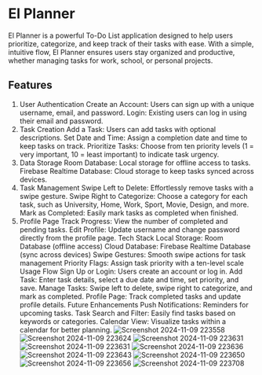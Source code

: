 
# El Planner
El Planner is a powerful To-Do List application designed to help users prioritize, categorize, and keep track of their tasks with ease. With a simple, intuitive flow, El Planner ensures users stay organized and productive, whether managing tasks for work, school, or personal projects.

## Features
1. User Authentication
Create an Account: Users can sign up with a unique username, email, and password.
Login: Existing users can log in using their email and password.
2. Task Creation
Add a Task: Users can add tasks with optional descriptions.
Set Date and Time: Assign a completion date and time to keep tasks on track.
Prioritize Tasks: Choose from ten priority levels (1 = very important, 10 = least important) to indicate task urgency.
3. Data Storage
Room Database: Local storage for offline access to tasks.
Firebase Realtime Database: Cloud storage to keep tasks synced across devices.
4. Task Management
Swipe Left to Delete: Effortlessly remove tasks with a swipe gesture.
Swipe Right to Categorize: Choose a category for each task, such as University, Home, Work, Sport, Movie, Design, and more.
Mark as Completed: Easily mark tasks as completed when finished.
5. Profile Page
Track Progress: View the number of completed and pending tasks.
Edit Profile: Update username and change password directly from the profile page.
Tech Stack
Local Storage: Room Database (offline access)
Cloud Database: Firebase Realtime Database (sync across devices)
Swipe Gestures: Smooth swipe actions for task management
Priority Flags: Assign task priority with a ten-level scale
Usage Flow
Sign Up or Login: Users create an account or log in.
Add Task: Enter task details, select a due date and time, set priority, and save.
Manage Tasks: Swipe left to delete, swipe right to categorize, and mark as completed.
Profile Page: Track completed tasks and update profile details.
Future Enhancements
Push Notifications: Reminders for upcoming tasks.
Task Search and Filter: Easily find tasks based on keywords or categories.
Calendar View: Visualize tasks within a calendar for better planning.
![Screenshot 2024-11-09 223558](https://github.com/user-attachments/assets/bfd2a685-f55b-4b77-bee0-977d75513fe2)
![Screenshot 2024-11-09 223624](https://github.com/user-attachments/assets/257e54b5-ceef-412c-9f9e-ac72dc821397)
![Screenshot 2024-11-09 223631](https://github.com/user-attachments/assets/7241d092-3f95-4acb-91e3-33b6d01de657)
![Screenshot 2024-11-09 223631](https://github.com/user-attachments/assets/8ca5d70a-5b43-4920-ba06-659027b091b7)
![Screenshot 2024-11-09 223636](https://github.com/user-attachments/assets/93afba01-8dcd-42d8-903c-c74ffe0f39a7)
![Screenshot 2024-11-09 223643](https://github.com/user-attachments/assets/9adf1aa8-b383-4c8f-92a4-3ce4d9434e5f)
![Screenshot 2024-11-09 223650](https://github.com/user-attachments/assets/af707a3a-f74c-4447-bb23-3352483fff54)
![Screenshot 2024-11-09 223656](https://github.com/user-attachments/assets/d41c3160-cc90-4e90-ad9c-39055a3f8007)
![Screenshot 2024-11-09 223708](https://github.com/user-attachments/assets/9083f2e5-c0b8-472a-8c31-35b1932b4cbd)













